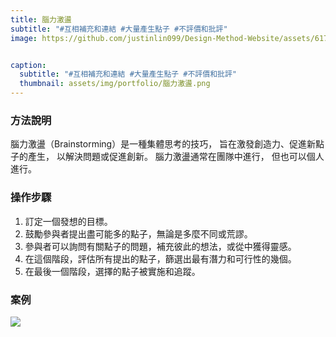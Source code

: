 ```yaml
---
title: 腦力激盪
subtitle: "#互相補充和連結 #大量產生點子 #不評價和批評"
image: https://github.com/justinlin099/Design-Method-Website/assets/61717681/0a88e9a2-8677-40cd-a6a0-d01d4b8da9ad


caption:
  subtitle: "#互相補充和連結 #大量產生點子 #不評價和批評"
  thumbnail: assets/img/portfolio/腦力激盪.png
---
```

### 方法說明
腦力激盪（Brainstorming）是一種集體思考的技巧，
旨在激發創造力、促進新點子的產生，
以解決問題或促進創新。
腦力激盪通常在團隊中進行，
但也可以個人進行。

### 操作步驟
1. 訂定一個發想的目標。
2. 鼓勵參與者提出盡可能多的點子，無論是多麼不同或荒謬。
3. 參與者可以詢問有關點子的問題，補充彼此的想法，或從中獲得靈感。
4. 在這個階段，評估所有提出的點子，篩選出最有潛力和可行性的幾個。
5. 在最後一個階段，選擇的點子被實施和追蹤。

### 案例
<a href="https://github.com/justinlin099/Design-Method-Website/assets/61717681/7ebc2830-9796-4bc3-bdda-6b811af50194"><img src="https://github.com/justinlin099/Design-Method-Website/assets/61717681/7ebc2830-9796-4bc3-bdda-6b811af50194"  style="max-width:100%; height:auto;"></a>

